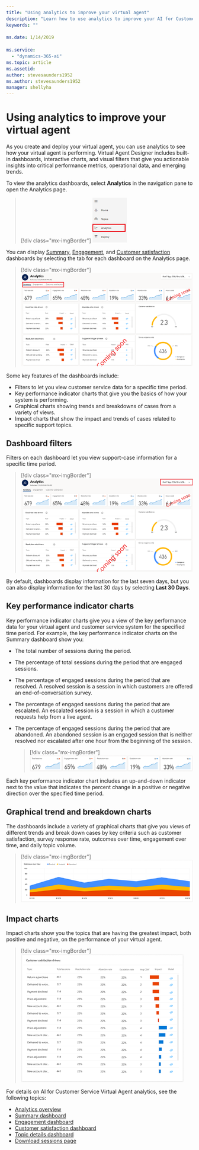 ```yaml
---
title: "Using analytics to improve your virtual agent"
description: "Learn how to use analytics to improve your AI for Customer Service virtual agent."
keywords: ""

ms.date: 1/14/2019

ms.service:
  - "dynamics-365-ai"
ms.topic: article
ms.assetid: 
author: stevesaunders1952
ms.author: stevesaunders1952
manager: shellyha
---
```


# Using analytics to improve your virtual agent

As you create and deploy your virtual agent, you can use analytics to see how your virtual agent is performing. Virtual Agent Designer includes built-in dashboards, interactive charts, and visual filters that give you actionable insights into critical performance metrics, operational data, and emerging trends.

To view the analytics dashboards, select **Analytics** in the navigation pane to open the Analytics page.

   > [!div class="mx-imgBorder"]
   > ![Open Analytics page](media/analytics-1.png)

You can display [Summary](analytics-summary.md), [Engagement](analytics-engagement.md), and [Customer satisfaction](analytics-csat.md) dashboards by selecting the tab for each dashboard on the Analytics page.

   > [!div class="mx-imgBorder"]
   > ![Dashboard tabs](media/analytics-2.png)

Some key features of the dashboards include:

* Filters to let you view customer service data for a specific time period.
* Key performance indicator charts that give you the basics of how your system is performing.
* Graphical charts showing trends and breakdowns of cases from a variety of views.
* Impact charts that show the impact and trends of cases related to specific support topics.

## Dashboard filters

Filters on each dashboard let you view support-case information for a specific time period.

   > [!div class="mx-imgBorder"]
   > ![Dashboard filters](media/analytics-3.png)

By default, dashboards display information for the last seven days, but you can also display information for the last 30 days by selecting **Last 30 Days**.

## Key performance indicator charts

Key performance indicator charts give you a view of the key performance data for your virtual agent and customer service system for the specified time period. For example, the key performance indicator charts on the Summary dashboard show you:

* The total number of sessions during the period.
* The percentage of total sessions during the period that are engaged sessions.
* The percentage of engaged sessions during the period that are resolved. A resolved session is a session in which customers are offered an end-of-conversation survey.
* The percentage of engaged sessions during the period that are escalated. An escalated session is a session in which a customer requests help from a live agent.
* The percentage of engaged sessions during the period that are abandoned. An abandoned session is an engaged session that is neither resolved nor escalated after one hour from the beginning of the session.

    > [!div class="mx-imgBorder"]
    > ![KPI summary charts](media/analytics-summary-1.PNG)

Each key performance indicator chart includes an up-and-down indicator next to the value that indicates the percent change in a positive or negative direction over the specified time period.

## Graphical trend and breakdown charts

The dashboards include a variety of graphical charts that give you views of different trends and break down cases by key criteria such as customer satisfaction, survey response rate, outcomes over time, engagement over time, and daily topic volume.

   > [!div class="mx-imgBorder"]
   > ![Graphical charts](media/analytics-5.PNG)

## Impact charts

Impact charts show you the topics that are having the greatest impact, both positive and negative, on the performance of your virtual agent.

   > [!div class="mx-imgBorder"]
   > ![Impact charts](media/analytics-6.PNG)

For details on AI for Customer Service Virtual Agent analytics, see the following topics:

* [Analytics overview](analytics-overview.md)
* [Summary dashboard](analytics-summary.md)
* [Engagement dashboard](analytics-engagement.md)
* [Customer satisfaction dashboard](analytics-CSAT.md)
* [Topic details dashboard](analytics-topic-details.md)
* [Download sessions page](analytics-sessions.md)
